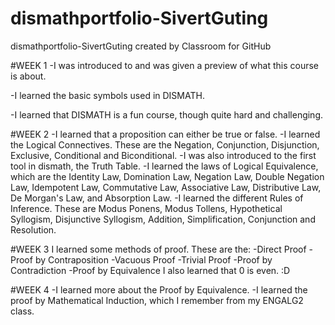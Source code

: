 # dismathportfolio-SivertGuting
dismathportfolio-SivertGuting created by Classroom for GitHub

#WEEK 1
-I was introduced to and was given a preview of what this course is about.

-I learned the basic symbols used in DISMATH.

-I learned that DISMATH is a fun course, though quite hard and challenging.

#WEEK 2
-I learned that a proposition can either be true or false.
-I learned the Logical Connectives. These are the Negation, Conjunction, Disjunction, Exclusive, Conditional and Biconditional.
-I was also introduced to the first tool in dismath, the Truth Table.
-I learned the laws of Logical Equivalence, which are the Identity Law, Domination Law, Negation Law, Double Negation Law, Idempotent Law, Commutative Law, Associative Law, Distributive Law, De Morgan's Law, and Absorption Law.
-I learned the different Rules of Inference. These are Modus Ponens, Modus Tollens, Hypothetical Syllogism, Disjunctive Syllogism, Addition, Simplification, Conjunction and Resolution.

#WEEK 3
I learned some methods of proof. These are the:
-Direct Proof
-Proof by Contraposition
-Vacuous Proof
-Trivial Proof
-Proof by Contradiction
-Proof by Equivalence
I also learned that 0 is even. :D


#WEEK 4
-I learned more about the Proof by Equivalence.
-I learned the proof by Mathematical Induction, which I remember from my ENGALG2 class.

